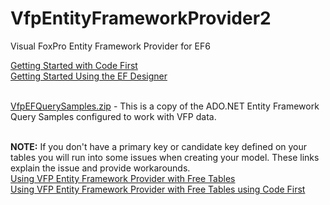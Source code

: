 VfpEntityFrameworkProvider2
===========================

Visual FoxPro Entity Framework Provider for EF6

[Getting Started with Code First](http://randomdevnotes.com/2013/12/15/visual-foxpro-entity-framework-provider-v2-getting-started-with-code-first/)
<br />
[Getting Started Using the EF Designer](http://randomdevnotes.com/2013/12/15/visual-foxpro-entity-framework-provider-v2-getting-started-using-the-ef-designer/)
<br />
 <br />

[VfpEFQuerySamples.zip](https://github.com/tombrothers/VfpEntityFrameworkProvider2/releases/download/VfpEFQuerySamples.zip/VfpEFQuerySamples.zip) - This is a copy of the ADO.NET Entity Framework Query Samples configured to work with VFP data.
<br />
<br />

**NOTE:**  If you don't have a primary key or candidate key defined on your tables you will run into some issues when creating your model.  These links explain the issue and provide workarounds.
<br />
[Using VFP Entity Framework Provider with Free Tables](http://randomdevnotes.com/2012/02/05/using-vfp-entity-framework-provider-with-free-tables/)
<br />
[Using VFP Entity Framework Provider with Free Tables using Code First](http://randomdevnotes.com/2012/05/06/using-vfp-entity-framework-provider-with-free-tables-using-code-first/)
